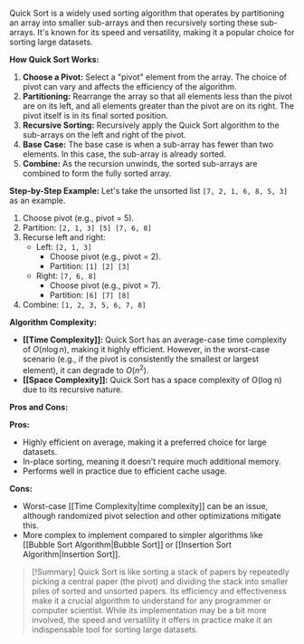 Quick Sort is a widely used sorting algorithm that operates by partitioning an array into smaller sub-arrays and then recursively sorting these sub-arrays. It's known for its speed and versatility, making it a popular choice for sorting large datasets.

**How Quick Sort Works:**
1. **Choose a Pivot:** Select a "pivot" element from the array. The choice of pivot can vary and affects the efficiency of the algorithm.
2. **Partitioning:** Rearrange the array so that all elements less than the pivot are on its left, and all elements greater than the pivot are on its right. The pivot itself is in its final sorted position.
3. **Recursive Sorting:** Recursively apply the Quick Sort algorithm to the sub-arrays on the left and right of the pivot.
4. **Base Case:** The base case is when a sub-array has fewer than two elements. In this case, the sub-array is already sorted.
5. **Combine:** As the recursion unwinds, the sorted sub-arrays are combined to form the fully sorted array.

**Step-by-Step Example:**
Let's take the unsorted list `[7, 2, 1, 6, 8, 5, 3]` as an example.
1. Choose pivot (e.g., pivot = 5).
2. Partition: `[2, 1, 3] [5] [7, 6, 8]`
3. Recurse left and right:
    - Left: `[2, 1, 3]`
        - Choose pivot (e.g., pivot = 2).
        - Partition: `[1] [2] [3]`
    - Right: `[7, 6, 8]`
        - Choose pivot (e.g., pivot = 7).
        - Partition: `[6] [7] [8]`
4. Combine: `[1, 2, 3, 5, 6, 7, 8]`

**Algorithm Complexity:**
- **[[Time Complexity]]:** Quick Sort has an average-case time complexity of $O(n \log n)$, making it highly efficient. However, in the worst-case scenario (e.g., if the pivot is consistently the smallest or largest element), it can degrade to $O(n^2)$.
- **[[Space Complexity]]:** Quick Sort has a space complexity of O(log n) due to its recursive nature.

**Pros and Cons:**

**Pros:**

- Highly efficient on average, making it a preferred choice for large datasets.
- In-place sorting, meaning it doesn't require much additional memory.
- Performs well in practice due to efficient cache usage.

**Cons:**
- Worst-case [[Time Complexity|time complexity]] can be an issue, although randomized pivot selection and other optimizations mitigate this.
- More complex to implement compared to simpler algorithms like [[Bubble Sort Algorithm|Bubble Sort]] or [[Insertion Sort Algorithm|Insertion Sort]].

>[!Summary]
>Quick Sort is like sorting a stack of papers by repeatedly picking a central paper (the pivot) and dividing the stack into smaller piles of sorted and unsorted papers. Its efficiency and effectiveness make it a crucial algorithm to understand for any programmer or computer scientist. While its implementation may be a bit more involved, the speed and versatility it offers in practice make it an indispensable tool for sorting large datasets.